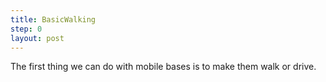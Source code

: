 ```yaml
---
title: BasicWalking
step: 0
layout: post
---
```


The first thing we can do with mobile bases is to make them walk or drive. 


<script src="https://gist.github.com/madhephaestus/fd0bee3314ce1e79379997902050023d.js"></script>
